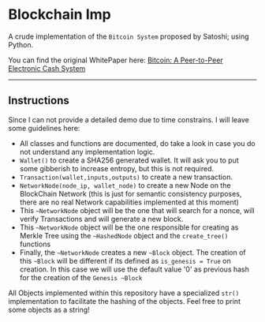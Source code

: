 # Blockchain Imp

A crude implementation of the `Bitcoin System` proposed by Satoshi; using Python.

You can find the original WhitePaper here: [Bitcoin: A Peer-to-Peer Electronic Cash System](https://bitcoin.org/bitcoin.pdf)

---

## Instructions

Since I can not provide a detailed demo due to time constrains. I will leave some guidelines here:

- All classes and functions are documented, do take a look in case you do not understand any implementation logic.
- `Wallet()` to create a SHA256 generated wallet. It will ask you to put some gibberish to increase entropy, but this is not required.
- `Transaction(wallet,inputs,outputs)` to create a new transaction. 
- `NetworkNode(node_ip, wallet_node)` to create a new Node on the BlockChain Network (this is just for semantic consistency purposes, there are no real Network capabilities implemented at this moment)
- This `~NetworkNode` object will be the one that will search for a nonce, will verify Transactions and will generate a new block.
- This `~NetworkNode` object will be the one responsible for creating as Merkle Tree using the `~HashedNode` object and the `create_tree()` functions
- Finally, the `~NetworkNode` creates a new `~Block` object. The creation of this `~Block` will be different if its defined as `is_genesis = True` on creation. In this case we will use the default value '0' as previous hash for the creation of the `Genesis ~Block`

All Objects implemented within this repository have a specialized `str()` implementation to facilitate the hashing of the objects. Feel free to print some objects as a string!